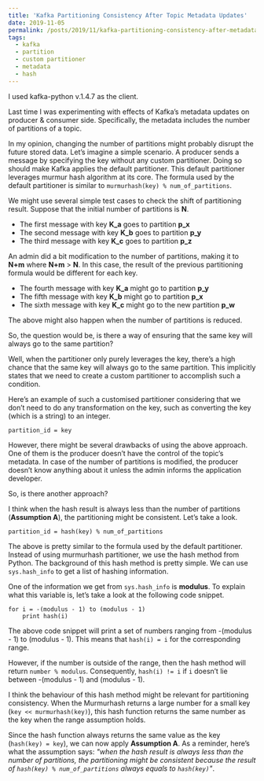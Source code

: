 ```yaml
---
title: 'Kafka Partitioning Consistency After Topic Metadata Updates'
date: 2019-11-05
permalink: /posts/2019/11/kafka-partitioning-consistency-after-metadata-updates/
tags:
  - kafka
  - partition
  - custom partitioner
  - metadata
  - hash
---
```


I used kafka-python v.1.4.7 as the client.

Last time I was experimenting with effects of Kafka’s metadata updates on producer & consumer side. Specifically, the metadata includes the number of partitions of a topic.

In my opinion, changing the number of partitions might probably disrupt the future stored data. Let’s imagine a simple scenario. A producer sends a message by specifying the key without any custom partitioner. Doing so should make Kafka applies the default partitioner. This default partitioner leverages murmur hash algorithm at its core. The formula used by the default partitioner is similar to `murmurhash(key) % num_of_partitions`.

We might use several simple test cases to check the shift of partitioning result. Suppose that the initial number of partitions is <b>N</b>.
<ul>
<li>The first message with key <b>K_a</b> goes to partition <b>p_x</b></li>
<li>The second message with key <b>K_b</b> goes to partition <b>p_y</b></li>
<li>The third message with key <b>K_c</b> goes to partition <b>p_z</b></li>
</ul>

An admin did a bit modification to the number of partitions, making it to <b>N+m</b> where <b>N+m</b> > <b>N</b>. In this case, the result of the previous partitioning formula would be different for each key.
<ul>
<li>The fourth message with key <b>K_a</b> might go to partition <b>p_y</b></li>
<li>The fifth message with key <b>K_b</b> might go to partition <b>p_x</b></li>
<li>The sixth message with key <b>K_c</b> might go to the new partition <b>p_w</b></li>
</ul>

The above might also happen when the number of partitions is reduced.

So, the question would be, is there a way of ensuring that the same key will always go to the same partition?

Well, when the partitioner only purely leverages the key, there’s a high chance that the same key will always go to the same partition. This implicitly states that we need to create a custom partitioner to accomplish such a condition.

Here’s an example of such a customised partitioner considering that we don’t need to do any transformation on the key, such as converting the key (which is a string) to an integer.

```
partition_id = key
```

However, there might be several drawbacks of using the above approach. One of them is the producer doesn’t have the control of the topic’s metadata. In case of the number of partitions is modified, the producer doesn’t know anything about it unless the admin informs the application developer.

So, is there another approach?

I think when the hash result is always less than the number of partitions (<b>Assumption A</b>), the partitioning might be consistent. Let’s take a look.

```
partition_id = hash(key) % num_of_partitions
```

The above is pretty similar to the formula used by the default partitioner. Instead of using murmurhash partitioner, we use the hash method from Python. The background of this hash method is pretty simple. We can use `sys.hash_info` to get a list of hashing information.

One of the information we get from `sys.hash_info` is <b>modulus</b>. To explain what this variable is, let’s take a look at the following code snippet.

```
for i = -(modulus - 1) to (modulus - 1)
	print hash(i)
```

The above code snippet will print a set of numbers ranging from -(modulus - 1) to (modulus - 1). This means that `hash(i) = i` for the corresponding range.

However, if the number is outside of the range, then the hash method will return `number % modulus`. Consequently, `hash(i) != i` if `i` doesn’t lie between -(modulus - 1) and (modulus - 1).

I think the behaviour of this hash method might be relevant for partitioning consistency. When the Murmurhash returns a large number for a small key (`key << murmurhash(key)`), this hash function returns the same number as the key when the range assumption holds.

Since the hash function always returns the same value as the key (`hash(key) = key`), we can now apply <b>Assumption A</b>. As a reminder, here’s what the assumption says: <I>"when the hash result is always less than the number of partitions, the partitioning might be consistent because the result of `hash(key) % num_of_partitions` always equals to `hash(key)`"</I>.
